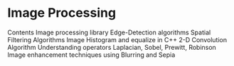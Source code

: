 # Image Processing

Contents
Image processing library
Edge-Detection algorithms
Spatial Filtering Algorithms
Image Histogram and equalize in C++
2-D Convolution Algorithm
Understanding operators Laplacian, Sobel, Prewitt, Robinson
Image enhancement techniques using Blurring and Sepia
